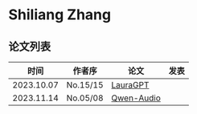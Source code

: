 # Shiliang Zhang


## 论文列表

| 时间 | 作者序 | 论文 | 发表 |
|:-:|:-:|---|---|
| 2023.10.07 | No.15/15 | [LauraGPT](../Models/Speech_LLM/2023.10.07_LauraGPT.md) |
| 2023.11.14 | No.05/08 | [Qwen-Audio](../Models/Speech_LLM/2023.11.14_Qwen-Audio.md) |